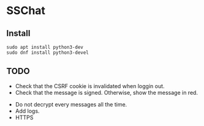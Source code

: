 # SSChat


## Install

```
sudo apt install python3-dev
sudo dnf install python3-devel
```


## TODO

<!-- - Encrypted localStorage to protect metadata from unconnected users: [SecurityJS](https://github.com/Parking-Master/SecurityJS.128#windowsecurestorage-api) -->
<!-- - Username in sign up form. -->
<!-- - Use IntexedDB instead of localStorage for message history -->
- Check that the CSRF cookie is invalidated when loggin out.
- Check that the message is signed. Otherwise, show the message in red.
<!-- - Show a hash of our public key and the one of our friends so make sure that chats are encrypted to the right person. -->
<!-- - Handle add/remove friends. -->
- Do not decrypt every messages all the time.
- Add logs.
- HTTPS
<!-- - Modal for password prompt or a better way to keep the password at login -->
